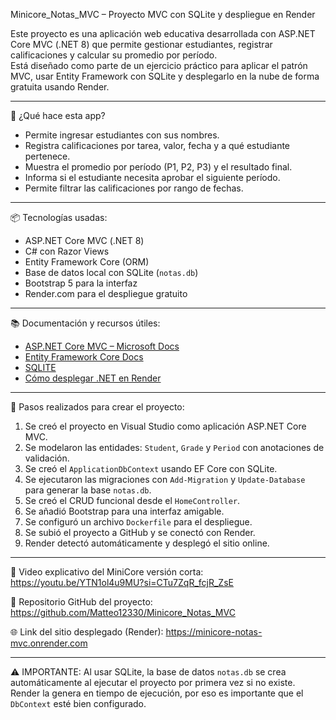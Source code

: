 Minicore_Notas_MVC – Proyecto MVC con SQLite y despliegue en Render

Este proyecto es una aplicación web educativa desarrollada con ASP.NET Core MVC (.NET 8) que permite gestionar estudiantes, registrar calificaciones y calcular su promedio por período.  
Está diseñado como parte de un ejercicio práctico para aplicar el patrón MVC, usar Entity Framework con SQLite y desplegarlo en la nube de forma gratuita usando Render.

---

🔧 ¿Qué hace esta app?

- Permite ingresar estudiantes con sus nombres.
- Registra calificaciones por tarea, valor, fecha y a qué estudiante pertenece.
- Muestra el promedio por período (P1, P2, P3) y el resultado final.
- Informa si el estudiante necesita aprobar el siguiente período.
- Permite filtrar las calificaciones por rango de fechas.

---

📦 Tecnologías usadas:

- ASP.NET Core MVC (.NET 8)
- C# con Razor Views
- Entity Framework Core (ORM)
- Base de datos local con SQLite (`notas.db`)
- Bootstrap 5 para la interfaz
- Render.com para el despliegue gratuito

---

📚 Documentación y recursos útiles:

- [ASP.NET Core MVC – Microsoft Docs](https://learn.microsoft.com/es-es/aspnet/core/mvc/overview?view=aspnetcore-8.0)
- [Entity Framework Core Docs](https://learn.microsoft.com/en-us/ef/core/)
- [SQLITE](https://learn.microsoft.com/es-es/ef/core/providers/sqlite/?tabs=dotnet-core-cli)
- [Cómo desplegar .NET en Render](https://www.youtube.com/watch?v=CbyVItXf6Lw)

---

🧪 Pasos realizados para crear el proyecto:

1. Se creó el proyecto en Visual Studio como aplicación ASP.NET Core MVC.
2. Se modelaron las entidades: `Student`, `Grade` y `Period` con anotaciones de validación.
3. Se creó el `ApplicationDbContext` usando EF Core con SQLite.
4. Se ejecutaron las migraciones con `Add-Migration` y `Update-Database` para generar la base `notas.db`.
5. Se creó el CRUD funcional desde el `HomeController`.
6. Se añadió Bootstrap para una interfaz amigable.
7. Se configuró un archivo `Dockerfile` para el despliegue.
8. Se subió el proyecto a GitHub y se conectó con Render.
9. Render detectó automáticamente y desplegó el sitio online.

---

📌 Video explicativo del MiniCore versión corta:
https://youtu.be/YTN1ol4u9MU?si=CTu7ZqR_fcjR_ZsE

📁 Repositorio GitHub del proyecto:
https://github.com/Matteo12330/Minicore_Notas_MVC

🌐 Link del sitio desplegado (Render):
https://minicore-notas-mvc.onrender.com

---

⚠️ IMPORTANTE: Al usar SQLite, la base de datos `notas.db` se crea automáticamente al ejecutar el proyecto por primera vez si no existe.  
Render la genera en tiempo de ejecución, por eso es importante que el `DbContext` esté bien configurado.


